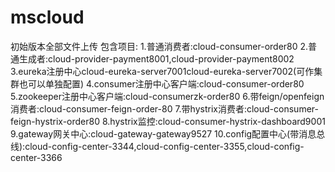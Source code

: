 # mscloud
初始版本全部文件上传
包含项目:
  1.普通消费者:cloud-consumer-order80
  2.普通生成者:cloud-provider-payment8001,cloud-provider-payment8002
  3.eureka注册中心cloud-eureka-server7001cloud-eureka-server7002(可作集群也可以单独配置)
  4.consumer注册中心客户端:cloud-consumer-order80
  5.zookeeper注册中心客户端:cloud-consumerzk-order80
  6.带feign/openfeign消费者:cloud-consumer-feign-order-80
  7.带hystrix消费者:cloud-consumer-feign-hystrix-order80
  8.hystrix监控:cloud-consumer-hystrix-dashboard9001
  9.gateway网关中心:cloud-gateway-gateway9527
  10.config配置中心(带消息总线):cloud-config-center-3344,cloud-config-center-3355,cloud-config-center-3366
  
  
